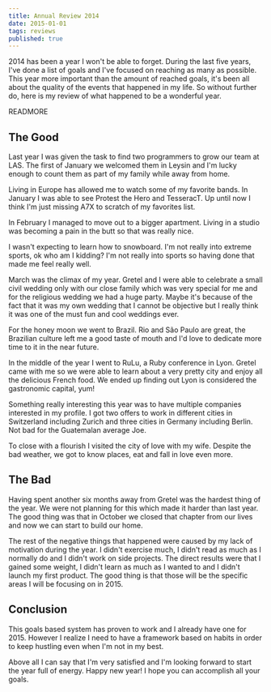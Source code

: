 ```yaml
---
title: Annual Review 2014
date: 2015-01-01
tags: reviews
published: true
---
```


2014 has been a year I won't be able to forget. During the last five years, I've
done a list of goals and I've focused on reaching as many as possible. This year
more important than the amount of reached goals, it's been all about the quality
of the events that happened in my life. So without further do, here is my review
of what happened to be a wonderful year.

READMORE

## The Good

Last year I was given the task to find two programmers to grow our team at LAS.
The first of January we welcomed them in Leysin and I'm lucky enough to count
them as part of my family while away from home.

Living in Europe has allowed me to watch some of my favorite bands. In January
I was able to see Protest the Hero and TesseracT. Up until now I think I'm just
missing A7X to scratch of my favorites list.

In February I managed to move out to a bigger apartment. Living in a studio was
becoming a pain in the butt so that was really nice.

I wasn't expecting to learn how to snowboard. I'm not really into extreme
sports, ok who am I kidding? I'm not really into sports so having done that made
me feel really well.

March was the climax of my year. Gretel and I were able to celebrate a small
civil wedding only with our close family which was very special for me and for
the religious wedding we had a huge party. Maybe it's because of the fact that
it was my own wedding that I cannot be objective but I really think it was one
of the must fun and cool weddings ever.

For the honey moon we went to Brazil. Rio and São Paulo are great, the
Brazilian culture left me a good taste of mouth and I'd love to dedicate more
time to it in the near future.

In the middle of the year I went to RuLu, a Ruby conference in Lyon. Gretel came
with me so we were able to learn about a very pretty city and enjoy all the
delicious French food. We ended up finding out Lyon is considered the
gastronomic capital, yum!

Something really interesting this year was to have multiple companies interested
in my profile. I got two offers to work in different cities in Switzerland
including Zurich and three cities in Germany including Berlin. Not bad for the
Guatemalan average Joe.

To close with a flourish I visited the city of love with my wife. Despite the
bad weather, we got to know places, eat and fall in love even more.

## The Bad

Having spent another six months away from Gretel was the hardest thing of the
year. We were not planning for this which made it harder than last year. The
good thing was that in October we closed that chapter from our lives and now we
can start to build our home.

The rest of the negative things that happened were caused by my lack of
motivation during the year. I didn't exercise much, I didn't read as much as
I normally do and I didn't work on side projects. The direct results were that
I gained some weight, I didn't learn as much as I wanted to and I didn't launch
my first product. The good thing is that those will be the specific areas I will
be focusing on in 2015.

## Conclusion

This goals based system has proven to work and I already have one for 2015.
However I realize I need to have a framework based on habits in order to keep
hustling even when I'm not in my best.

Above all I can say that I'm very satisfied and I'm looking forward to start the
year full of energy. Happy new year! I hope you can accomplish all your goals.
